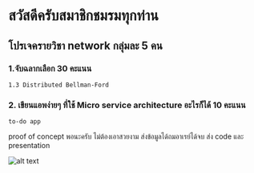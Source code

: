 # สวัสดีครับสมาชิกชมรมทุกท่าน

## โปรเจครายวิชา network กลุ่มละ 5 คน
### 1.จับฉลากเลือก 30 คะแนน
    1.3 Distributed Bellman-Ford

### 2. เขียนแอพง่ายๆ ที่ใช้ Micro service architecture อะไรก็ได้ 10 คะแนน
    to-do app
proof of concept พอนะครับ ไม่ต้องเอาสวยงาม
ส่งข้อมูลได้ถมอาเรย์ได้จบ
ส่ง code และ presentation

![alt text](https://media.tenor.com/GCUDvT1eoNAAAAAM/scream-level3.gif)
